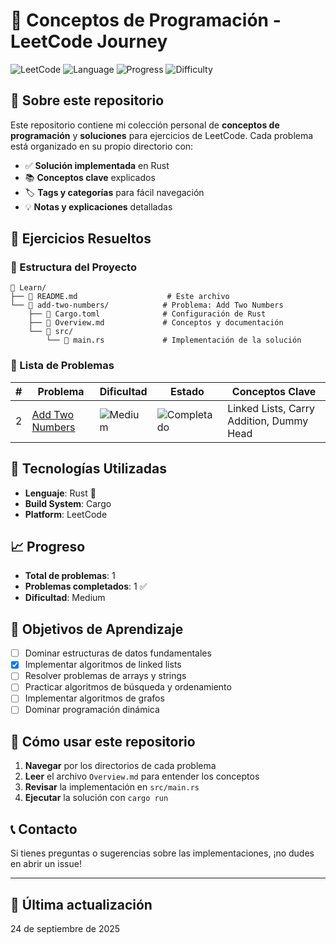 # 🧠 Conceptos de Programación - LeetCode Journey

![LeetCode](https://img.shields.io/badge/Platform-LeetCode-orange?style=for-the-badge&logo=leetcode)
![Language](https://img.shields.io/badge/Language-Rust-orange?style=for-the-badge&logo=rust)
![Progress](https://img.shields.io/badge/Problems%20Solved-1-green?style=for-the-badge)
![Difficulty](https://img.shields.io/badge/Difficulty-Medium-yellow?style=for-the-badge)

## 📖 Sobre este repositorio

Este repositorio contiene mi colección personal de **conceptos de programación** y **soluciones** para ejercicios de LeetCode. Cada problema está organizado en su propio directorio con:

- ✅ **Solución implementada** en Rust
- 📚 **Conceptos clave** explicados
- 🏷️ **Tags y categorías** para fácil navegación
- 💡 **Notas y explicaciones** detalladas

## 🚀 Ejercicios Resueltos

### 📁 Estructura del Proyecto

```text
📂 Learn/
├── 📄 README.md                    # Este archivo
└── 📂 add-two-numbers/            # Problema: Add Two Numbers
    ├── 📄 Cargo.toml              # Configuración de Rust
    ├── 📄 Overview.md             # Conceptos y documentación
    └── 📂 src/
        └── 📄 main.rs             # Implementación de la solución
```

### 🎯 Lista de Problemas

| # | Problema | Dificultad | Estado | Conceptos Clave |
|---|----------|------------|--------|-----------------|
| 2 | [Add Two Numbers](./add-two-numbers/) | ![Medium](https://img.shields.io/badge/Medium-yellow) | ![Completado](https://img.shields.io/badge/✅-Completado-green) | Linked Lists, Carry Addition, Dummy Head |

## 🔧 Tecnologías Utilizadas

- **Lenguaje**: Rust 🦀
- **Build System**: Cargo
- **Platform**: LeetCode

## 📈 Progreso

- **Total de problemas**: 1
- **Problemas completados**: 1 ✅
- **Dificultad**: Medium

## 🎯 Objetivos de Aprendizaje

- [ ] Dominar estructuras de datos fundamentales
- [x] Implementar algoritmos de linked lists
- [ ] Resolver problemas de arrays y strings
- [ ] Practicar algoritmos de búsqueda y ordenamiento
- [ ] Implementar algoritmos de grafos
- [ ] Dominar programación dinámica

## 🚀 Cómo usar este repositorio

1. **Navegar** por los directorios de cada problema
2. **Leer** el archivo `Overview.md` para entender los conceptos
3. **Revisar** la implementación en `src/main.rs`
4. **Ejecutar** la solución con `cargo run`

## 📞 Contacto

Si tienes preguntas o sugerencias sobre las implementaciones, ¡no dudes en abrir un issue!

---

## 📅 Última actualización

24 de septiembre de 2025

